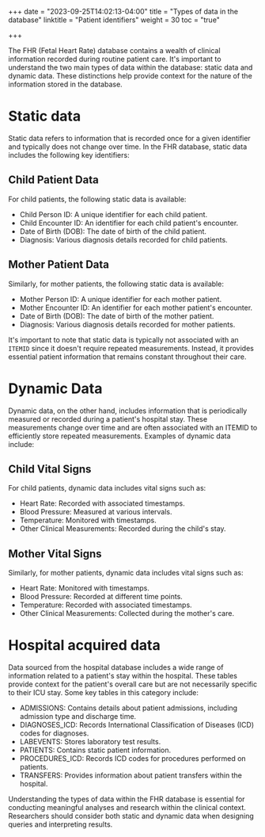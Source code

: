 +++
date = "2023-09-25T14:02:13-04:00"
title = "Types of data in the database"
linktitle = "Patient identifiers"
weight = 30
toc = "true"

+++

The FHR (Fetal Heart Rate) database contains a wealth of clinical information recorded during routine patient care. It's important to understand the two main types of data within the database: static data and dynamic data. These distinctions help provide context for the nature of the information stored in the database.

# Static data

Static data refers to information that is recorded once for a given identifier and typically does not change over time. In the FHR database, static data includes the following key identifiers:

## Child Patient Data

For child patients, the following static data is available:

* Child Person ID: A unique identifier for each child patient.
* Child Encounter ID: An identifier for each child patient's encounter.
* Date of Birth (DOB): The date of birth of the child patient.
* Diagnosis: Various diagnosis details recorded for child patients.

## Mother Patient Data

Similarly, for mother patients, the following static data is available:

* Mother Person ID: A unique identifier for each mother patient.
* Mother Encounter ID: An identifier for each mother patient's encounter.
* Date of Birth (DOB): The date of birth of the mother patient.
* Diagnosis: Various diagnosis details recorded for mother patients.

It's important to note that static data is typically not associated with an `ITEMID` since it doesn't require repeated measurements. Instead, it provides essential patient information that remains constant throughout their care.

# Dynamic Data

Dynamic data, on the other hand, includes information that is periodically measured or recorded during a patient's hospital stay. These measurements change over time and are often associated with an ITEMID to efficiently store repeated measurements. Examples of dynamic data include:

## Child Vital Signs

For child patients, dynamic data includes vital signs such as:

* Heart Rate: Recorded with associated timestamps.
* Blood Pressure: Measured at various intervals.
* Temperature: Monitored with timestamps.
* Other Clinical Measurements: Recorded during the child's stay.

##  Mother Vital Signs

Similarly, for mother patients, dynamic data includes vital signs such as:

* Heart Rate: Monitored with timestamps.
* Blood Pressure: Recorded at different time points.
* Temperature: Recorded with associated timestamps.
* Other Clinical Measurements: Collected during the mother's care.

# Hospital acquired data

Data sourced from the hospital database includes a wide range of information related to a patient's stay within the hospital. These tables provide context for the patient's overall care but are not necessarily specific to their ICU stay. Some key tables in this category include:


* ADMISSIONS: Contains details about patient admissions, including admission type and discharge time.
* DIAGNOSES_ICD: Records International Classification of Diseases (ICD) codes for diagnoses.
* LABEVENTS: Stores laboratory test results.
* PATIENTS: Contains static patient information.
* PROCEDURES_ICD: Records ICD codes for procedures performed on patients.
* TRANSFERS: Provides information about patient transfers within the hospital.

Understanding the types of data within the FHR database is essential for conducting meaningful analyses and research within the clinical context. Researchers should consider both static and dynamic data when designing queries and interpreting results.
